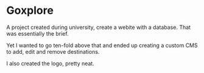 # Goxplore

A project created during university, create a webite with a database. That was essentially the brief.

Yet I wanted to go ten-fold above that and ended up creating a custom CMS to add, edit and remove destinations.

I also created the logo, pretty neat.

